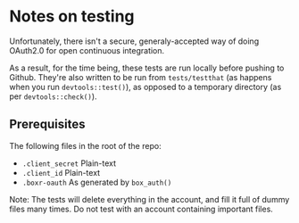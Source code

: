 # Notes on testing

Unfortunately, there isn't a secure, generaly-accepted way of doing OAuth2.0 for open continuous integration.

As a result, for the time being, these tests are run locally before pushing to Github. They're also written to be run from `tests/testthat` (as happens when you run `devtools::test()`), as opposed to a temporary directory (as per `devtools::check()`).

## Prerequisites
The following files in the root of the repo:

* `.client_secret` Plain-text
* `.client_id` Plain-text
* `.boxr-oauth` As generated by `box_auth()`

Note: The tests will delete everything in the account, and fill it full of dummy files many times. Do not test with an account containing important files.
